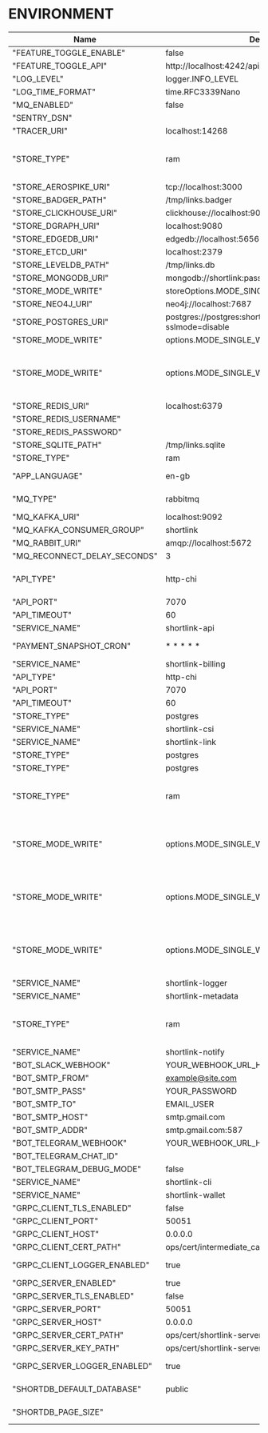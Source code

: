 <!---
File generated by cli. DO NOT EDIT.
-->

# ENVIRONMENT

| Name                         | Default Value                                                          | Description                                                                             |
|------------------------------|------------------------------------------------------------------------|-----------------------------------------------------------------------------------------|
| "FEATURE_TOGGLE_ENABLE"      | false                                                                  |                                                                                         |
| "FEATURE_TOGGLE_API"         | http://localhost:4242/api/                                             |                                                                                         |
| "LOG_LEVEL"                  | logger.INFO_LEVEL                                                      |                                                                                         |
| "LOG_TIME_FORMAT"            | time.RFC3339Nano                                                       |                                                                                         |
| "MQ_ENABLED"                 | false                                                                  | Enabled MQ                                                                              |
| "SENTRY_DSN"                 |                                                                        | key for sentry                                                                          |
| "TRACER_URI"                 | localhost:14268                                                        | Tracing addr:host                                                                       |
| "STORE_TYPE"                 | ram                                                                    | Select: postgres, mongo, redis, dgraph, sqlite, leveldb, badger, neo4j, ram             |
| "STORE_AEROSPIKE_URI"        | tcp://localhost:3000                                                   | Aerospike URI                                                                           |
| "STORE_BADGER_PATH"          | /tmp/links.badger                                                      | Badger path to file                                                                     |
| "STORE_CLICKHOUSE_URI"       | clickhouse://localhost:9000/default?sslmode=disable                    | Clickhouse URI                                                                          |
| "STORE_DGRAPH_URI"           | localhost:9080                                                         | DGRAPH URI                                                                              |
| "STORE_EDGEDB_URI"           | edgedb://localhost:5656                                                | EdgeDB URI                                                                              |
| "STORE_ETCD_URI"             | localhost:2379                                                         | ETCD URI                                                                                |
| "STORE_LEVELDB_PATH"         | /tmp/links.db                                                          | LevelDB path to file                                                                    |
| "STORE_MONGODB_URI"          | mongodb://shortlink:password@localhost:27017/shortlink                 | MongoDB URI                                                                             |
| "STORE_MODE_WRITE"           | storeOptions.MODE_SINGLE_WRITE                                         | mode write to db                                                                        |
| "STORE_NEO4J_URI"            | neo4j://localhost:7687                                                 | NEO4J URI                                                                               |
| "STORE_POSTGRES_URI"         | postgres://postgres:shortlink@localhost:5432/shortlink?sslmode=disable | Postgres URI                                                                            |
| "STORE_MODE_WRITE"           | options.MODE_SINGLE_WRITE                                              | mode write to db                                                                        |
| "STORE_MODE_WRITE"           | options.MODE_SINGLE_WRITE                                              | mode write to db. Select: 0 (MODE_SINGLE_WRITE), 1 (MODE_BATCH_WRITE)                   |
| "STORE_REDIS_URI"            | localhost:6379                                                         | Redis Hosts                                                                             |
| "STORE_REDIS_USERNAME"       |                                                                        | Redis Username                                                                          |
| "STORE_REDIS_PASSWORD"       |                                                                        | Redis Password                                                                          |
| "STORE_SQLITE_PATH"          | /tmp/links.sqlite                                                      | SQLite URI                                                                              |
| "STORE_TYPE"                 | ram                                                                    | Select: postgres                                                                        |
| "APP_LANGUAGE"               | en-gb                                                                  | Select: en-gb, de-DE, fr-CH                                                             |
| "MQ_TYPE"                    | rabbitmq                                                               | Select: kafka, rabbitmq, nats, redis                                                    |
| "MQ_KAFKA_URI"               | localhost:9092                                                         | Kafka URI                                                                               |
| "MQ_KAFKA_CONSUMER_GROUP"    | shortlink                                                              | Kafka consumer group                                                                    |
| "MQ_RABBIT_URI"              | amqp://localhost:5672                                                  | RabbitMQ URI                                                                            |
| "MQ_RECONNECT_DELAY_SECONDS" | 3                                                                      | nolint:gomnd                                                                            |
| "API_TYPE"                   | http-chi                                                               | Select: http-chi, gRPC-web, graphql, cloudevents                                        |
| "API_PORT"                   | 7070                                                                   | nolint:gomnd                                                                            |
| "API_TIMEOUT"                | 60                                                                     | nolint:gomnd                                                                            |
| "SERVICE_NAME"               | shortlink-api                                                          |                                                                                         |
| "PAYMENT_SNAPSHOT_CRON"      | * * * * *                                                              | check snapshot by timeout                                                               |
| "SERVICE_NAME"               | shortlink-billing                                                      |                                                                                         |
| "API_TYPE"                   | http-chi                                                               | Select: http-chi                                                                        |
| "API_PORT"                   | 7070                                                                   | nolint:gomnd                                                                            |
| "API_TIMEOUT"                | 60                                                                     | nolint:gomnd                                                                            |
| "STORE_TYPE"                 | postgres                                                               | Select: postgres                                                                        |
| "SERVICE_NAME"               | shortlink-csi                                                          |                                                                                         |
| "SERVICE_NAME"               | shortlink-link                                                         |                                                                                         |
| "STORE_TYPE"                 | postgres                                                               | Select: postgres                                                                        |
| "STORE_TYPE"                 | postgres                                                               | Select: postgres                                                                        |
| "STORE_TYPE"                 | ram                                                                    | Select: postgres, mongo, redis, dgraph, sqlite, leveldb, badger, ram                    |
| "STORE_MODE_WRITE"           | options.MODE_SINGLE_WRITE                                              | mode write to db. Select: 0 (MODE_SINGLE_WRITE), 1 (MODE_BATCH_WRITE)                   |
| "STORE_MODE_WRITE"           | options.MODE_SINGLE_WRITE                                              | mode write to db. Select: 0 (MODE_SINGLE_WRITE), 1 (MODE_BATCH_WRITE)                   |
| "STORE_MODE_WRITE"           | options.MODE_SINGLE_WRITE                                              | mode write to db. Select: 0 (MODE_SINGLE_WRITE), 1 (MODE_BATCH_WRITE)                   |
| "SERVICE_NAME"               | shortlink-logger                                                       |                                                                                         |
| "SERVICE_NAME"               | shortlink-metadata                                                     |                                                                                         |
| "STORE_TYPE"                 | ram                                                                    | Select: postgres, mongo, redis, dgraph, sqlite, leveldb, badger, ram, scylla, cassandra |
| "SERVICE_NAME"               | shortlink-notify                                                       |                                                                                         |
| "BOT_SLACK_WEBHOOK"          | YOUR_WEBHOOK_URL_HERE                                                  | Your webhook URL                                                                        |
| "BOT_SMTP_FROM"              | example@site.com                                                       |                                                                                         |
| "BOT_SMTP_PASS"              | YOUR_PASSWORD                                                          |                                                                                         |
| "BOT_SMTP_TO"                | EMAIL_USER                                                             |                                                                                         |
| "BOT_SMTP_HOST"              | smtp.gmail.com                                                         |                                                                                         |
| "BOT_SMTP_ADDR"              | smtp.gmail.com:587                                                     |                                                                                         |
| "BOT_TELEGRAM_WEBHOOK"       | YOUR_WEBHOOK_URL_HERE                                                  | Your webhook URL                                                                        |
| "BOT_TELEGRAM_CHAT_ID"       |                                                                        | Your chat ID                                                                            |
| "BOT_TELEGRAM_DEBUG_MODE"    | false                                                                  | Debug mode                                                                              |
| "SERVICE_NAME"               | shortlink-cli                                                          |                                                                                         |
| "SERVICE_NAME"               | shortlink-wallet                                                       |                                                                                         |
| "GRPC_CLIENT_TLS_ENABLED"    | false                                                                  | gRPC tls                                                                                |
| "GRPC_CLIENT_PORT"           | 50051                                                                  | gRPC port                                                                               |
| "GRPC_CLIENT_HOST"           | 0.0.0.0                                                                | gRPC host                                                                               |
| "GRPC_CLIENT_CERT_PATH"      | ops/cert/intermediate_ca.pem                                           | gRPC client cert                                                                        |
| "GRPC_CLIENT_LOGGER_ENABLED"  | true                                                                   | Enable logging for gRPC-client                                                          |
| "GRPC_SERVER_ENABLED"        | true                                                                   | gRPC server enable                                                                      |
| "GRPC_SERVER_TLS_ENABLED"    | false                                                                  | gRPC tls                                                                                |
| "GRPC_SERVER_PORT"           | 50051                                                                  | gRPC port                                                                               |
| "GRPC_SERVER_HOST"           | 0.0.0.0                                                                | gRPC host                                                                               |
| "GRPC_SERVER_CERT_PATH"      | ops/cert/shortlink-server.pem                                          | gRPC server cert                                                                        |
| "GRPC_SERVER_KEY_PATH"       | ops/cert/shortlink-server-key.pem                                      | gRPC server key                                                                         |
| "GRPC_SERVER_LOGGER_ENABLED"  | true                                                                   | Enable logging for gRPC-client                                                          |
| "SHORTDB_DEFAULT_DATABASE"   | public                                                                 | ShortDB default database                                                                |
| "SHORTDB_PAGE_SIZE"          |                                                                        | ShortDB default page of size                                                            |
